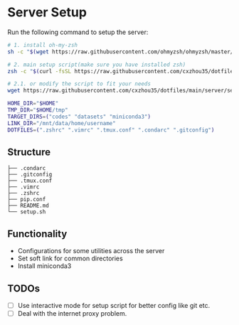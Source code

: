 # Server Setup

Run the following command to setup the server:
```bash
# 1. install oh-my-zsh
sh -c "$(wget https://raw.githubusercontent.com/ohmyzsh/ohmyzsh/master/tools/install.sh -O -)"

# 2. main setup script(make sure you have installed zsh)
zsh -c "$(curl -fsSL https://raw.githubusercontent.com/cxzhou35/dotfiles/main/server/setup.sh)"

# 2.1. or modify the script to fit your needs
wget https://raw.githubusercontent.com/cxzhou35/dotfiles/main/server/setup.sh

HOME_DIR="$HOME"
TMP_DIR="$HOME/tmp"
TARGET_DIRS=("codes" "datasets" "miniconda3")
LINK_DIR="/mnt/data/home/username"
DOTFILES=(".zshrc" ".vimrc" ".tmux.conf" ".condarc" ".gitconfig")
```

## Structure

```
├── .condarc
├── .gitconfig
├── .tmux.conf
├── .vimrc
├── .zshrc
├── pip.conf
├── README.md
└── setup.sh
```

## Functionality

- Configurations for some utilities across the server
- Set soft link for common directories
- Install miniconda3

## TODOs

- [ ] Use interactive mode for setup script for better config like git etc.
- [ ] Deal with the internet proxy problem.
